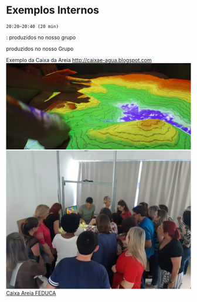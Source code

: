 # Exemplos Internos

    20:20~20:40 (20 min)  

: produzidos no nosso grupo

produzidos no nosso Grupo  


Exemplo da Caixa da Areia
<http://caixae-agua.blogspot.com>
![Caixa Areia mãos](./ExemplosInternos_imgs/CaixaAreiaLIFE_maos.png "Caixa Areia mãos")  
![Caixa Areia pessoas](./ExemplosInternos_imgs/CaixaAreiaLIFE_pessoas.jpg "Caixa Areia pessoas")  
[Caixa Areia FEDUCA](./ExemplosInternos_imgs/CaixaAreia_FEDUCA/ "Caixa Areia FEDUCA")  
